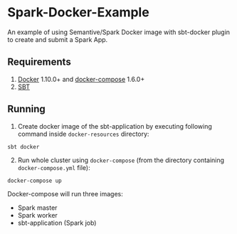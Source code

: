 # Spark-Docker-Example
An example of using Semantive/Spark Docker image with sbt-docker plugin to create and submit a Spark App.

## Requirements
1. [Docker](https://docs.docker.com/engine/installation/) 1.10.0+ and [docker-compose](https://docs.docker.com/compose/) 1.6.0+
2. [SBT](http://www.scala-sbt.org/)

## Running
1. Create docker image of the sbt-application by executing following command inside ``docker-resources`` directory:

```sbt docker```

2. Run whole cluster using ```docker-compose``` (from the directory containing ```docker-compose.yml``` file):

```docker-compose up```

Docker-compose will run three images: 
- Spark master
- Spark worker
- sbt-application (Spark job)